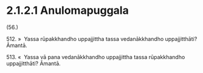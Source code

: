 # 2.1.2.1 Anulomapuggala

(56.)

512\. »  Yassa rūpakkhandho uppajjittha tassa vedanākkhandho uppajjitthāti? Āmantā.

513\. «  Yassa vā pana vedanākkhandho uppajjittha tassa rūpakkhandho uppajjitthāti? Āmantā.
